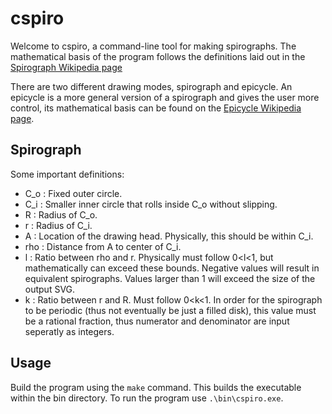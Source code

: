 # cspiro
Welcome to cspiro, a command-line tool for making spirographs.
The mathematical basis of the program follows the definitions laid out in the [Spirograph Wikipedia page](https://en.wikipedia.org/wiki/Spirograph#Mathematical_basis)

There are two different drawing modes, spirograph and epicycle. An epicycle is a more general version of a spirograph and gives the user more control, its mathematical basis can be found on the [Epicycle Wikipedia page](https://en.wikipedia.org/wiki/Deferent_and_epicycle#Mathematical_formalism).

## Spirograph
Some important definitions:
- C_o : Fixed outer circle.
- C_i : Smaller inner circle that rolls inside C_o without slipping.
- R : Radius of C_o.
- r : Radius of C_i.
- A : Location of the drawing head. Physically, this should be within C_i.
- rho : Distance from A to center of C_i.
- l : Ratio between rho and r. Physically must follow 0<l<1, but mathematically can exceed these bounds. Negative values will result in equivalent spirographs. Values larger than 1 will exceed the size of the output SVG.
- k : Ratio between r and R. Must follow 0<k<1. In order for the spirograph to be periodic (thus not eventually be just a filled disk), this value must be a rational fraction, thus numerator and denominator are input seperatly as integers.

## Usage
Build the program using the `make` command. This builds the executable within the bin directory.
To run the program use `.\bin\cspiro.exe`.
